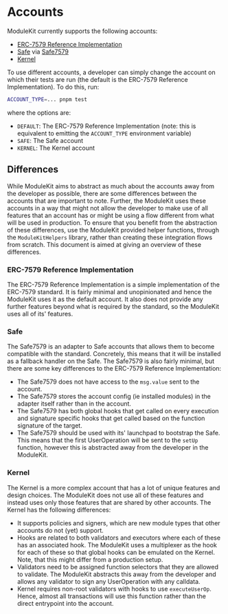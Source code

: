 # Accounts

ModuleKit currently supports the following accounts:

- [ERC-7579 Reference Implementation](https://github.com/erc7579/erc7579-implementation)
- [Safe](https://github.com/safe-global/safe-smart-account) via [Safe7579](https://github.com/rhinestonewtf/safe7579)
- [Kernel](https://github.com/zerodevapp/kernel)

To use different accounts, a developer can simply change the account on which their tests are run (the default is the ERC-7579 Reference Implementation). To do this, run:

```bash
ACCOUNT_TYPE=... pnpm test
```

where the options are:

- `DEFAULT`: The ERC-7579 Reference Implementation (note: this is equivalent to emitting the `ACCOUNT_TYPE` environment variable)
- `SAFE`: The Safe account
- `KERNEL`: The Kernel account

## Differences

While ModuleKit aims to abstract as much about the accounts away from the developer as possible, there are some differences between the accounts that are important to note. Further, the ModuleKit uses these accounts in a way that might not allow the developer to make use of all features that an account has or might be using a flow different from what will be used in production. To ensure that you benefit from the abstraction of these differences, use the ModuleKit provided helper functions, through the `ModuleKitHelpers` library, rather than creating these integration flows from scratch. This document is aimed at giving an overview of these differences.

### ERC-7579 Reference Implementation

The ERC-7579 Reference Implementation is a simple implementation of the ERC-7579 standard. It is fairly minimal and unopinionated and hence the ModuleKit uses it as the default account. It also does not provide any further features beyond what is required by the standard, so the ModuleKit uses all of its' features.

### Safe

The Safe7579 is an adapter to Safe accounts that allows them to become compatible with the standard. Concretely, this means that it will be installed as a fallback handler on the Safe. The Safe7579 is also fairly minimal, but there are some key differences to the ERC-7579 Reference Implementation:

- The Safe7579 does not have access to the `msg.value` sent to the account.
- The Safe7579 stores the account config (ie installed modules) in the adapter itself rather than in the account.
- The Safe7579 has both global hooks that get called on every execution and signature specific hooks that get called based on the function signature of the target.
- The Safe7579 should be used with its' launchpad to bootstrap the Safe. This means that the first UserOperation will be sent to the `setUp` function, however this is abstracted away from the developer in the ModuleKit.

### Kernel

The Kernel is a more complex account that has a lot of unique features and design choices. The ModuleKit does not use all of these features and instead uses only those features that are shared by other accounts. The Kernel has the following differences:

- It supports policies and signers, which are new module types that other accounts do not (yet) support.
- Hooks are related to both validators and executors where each of these has an associated hook. The ModuleKit uses a multiplexer as the hook for each of these so that global hooks can be emulated on the Kernel. Note, that this might differ from a production setup.
- Validators need to be assigned function selectors that they are allowed to validate. The ModuleKit abstracts this away from the developer and allows any validator to sign any UserOperation with any calldata.
- Kernel requires non-root validators with hooks to use `executeUserOp`. Hence, almost all transactions will use this function rather than the direct entrypoint into the account.
